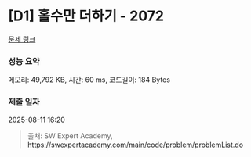 # [D1] 홀수만 더하기 - 2072 

[문제 링크](https://swexpertacademy.com/main/code/problem/problemDetail.do?contestProbId=AV5QSEhaA5sDFAUq) 

### 성능 요약

메모리: 49,792 KB, 시간: 60 ms, 코드길이: 184 Bytes

### 제출 일자

2025-08-11 16:20



> 출처: SW Expert Academy, https://swexpertacademy.com/main/code/problem/problemList.do
